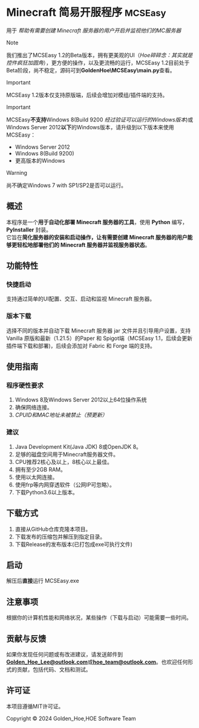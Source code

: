 # Minecraft 简易开服程序  <small>MCSEasy</small>

用于 *帮助有需要创建 Minecraft 服务器的用户开启并监视他们的MC服务器*
> [!NOTE]
> 我们推出了MCSEasy 1.2的Beta版本，拥有更美观的UI（*Hoe碎碎念：其实就是控件疯狂加圆角*），更方便的操作，以及更流畅的运行，MCSEasy 1.2目前处于Beta阶段，尚不稳定，源码可到**GoldenHoe\MCSEasy\main.py**查看。

> [!IMPORTANT]
> MCSEasy 1.2版本仅支持原版端，后续会增加对模组/插件端的支持。

> [!IMPORTANT]
> MCSEasy**不支持**Windows 8(Build 9200 *经过验证可以运行的Windows版本*)或Windows Server 2012**以下**的Windows版本，请升级到以下版本来使用MCSEasy：
> - Windows Server 2012
> - Windows 8(Build 9200)
> - 更高版本的Windows

> [!WARNING]
> 尚不确定Windows 7 with SP1/SP2是否可以运行。

## 概述

本程序是一个**用于自动化部署 Minecraft 服务器的工具**，使用 **Python** 编写，**PyInstaller** 封装。
<br>它旨在**简化服务器的安装和启动操作，让有需要创建 Minecraft 服务器的用户能够更轻松地部署他们的 Minecraft 服务器并监视服务器状态**。

## 功能特性

### 快捷启动
支持通过简单的UI配置、交互、启动和监视 Minecraft 服务器。

### 版本下载
选择不同的版本并自动下载 Minecraft 服务器 jar 文件并且引导用户设置，支持 Vanilla 原版和最新（1.21.5）的Paper 和 Spigot端（MCSEasy 1.1，后续会更新插件端下载和部署)，后续会添加对 Fabric 和 Forge 端的支持。

## 使用指南
### 程序硬性要求
1. Windows 8及Windows Server 2012以上64位操作系统
2. 确保网络连接。
3. *CPUID和MAC地址未被禁止（预更新）*

### 建议
1. Java Development Kit(Java JDK) 8或OpenJDK 8。
2. 足够的磁盘空间用于Minecraft服务器文件。
3. CPU推荐2核心及以上，8核心以上最佳。
4. 拥有至少2GB RAM。
5. 使用以太网连接。
6. 使用frp等内网穿透软件（公网IP可忽略）。
7. 下载Python3.6以上版本。

## 下载方式
1. 直接从GitHub仓库克隆本项目。
2. 下载发布的压缩包并解压到指定目录。
3. 下载Release的发布版本(已打包成exe可执行文件)

## 启动

解压后**直接**运行 MCSEasy.exe

## 注意事项

根据你的计算机性能和网络状况，某些操作（下载与启动）可能需要一些时间。

## 贡献与反馈

如果你发现任何问题或有改进建议，请发送邮件到**Golden_Hoe_Lee@outlook.com**或**hoe_team@outlook.com**。也欢迎任何形式的贡献，包括代码、文档和测试。

## 许可证

本项目遵循MIT许可证。

Copyright © 2024 Golden_Hoe,HOE Software Team

